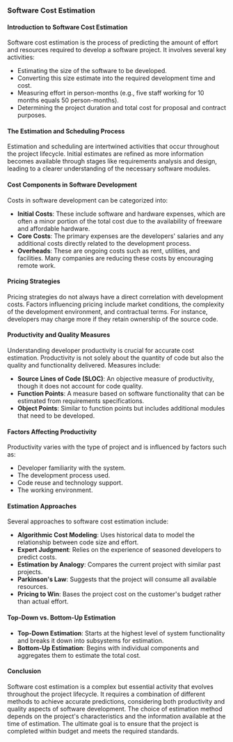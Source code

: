 ### Software Cost Estimation

#### Introduction to Software Cost Estimation
Software cost estimation is the process of predicting the amount of effort and resources required to develop a software project. It involves several key activities:
- Estimating the size of the software to be developed.
- Converting this size estimate into the required development time and cost.
- Measuring effort in person-months (e.g., five staff working for 10 months equals 50 person-months).
- Determining the project duration and total cost for proposal and contract purposes.

#### The Estimation and Scheduling Process
Estimation and scheduling are intertwined activities that occur throughout the project lifecycle. Initial estimates are refined as more information becomes available through stages like requirements analysis and design, leading to a clearer understanding of the necessary software modules.

#### Cost Components in Software Development
Costs in software development can be categorized into:
- **Initial Costs**: These include software and hardware expenses, which are often a minor portion of the total cost due to the availability of freeware and affordable hardware.
- **Core Costs**: The primary expenses are the developers' salaries and any additional costs directly related to the development process.
- **Overheads**: These are ongoing costs such as rent, utilities, and facilities. Many companies are reducing these costs by encouraging remote work.

#### Pricing Strategies
Pricing strategies do not always have a direct correlation with development costs. Factors influencing pricing include market conditions, the complexity of the development environment, and contractual terms. For instance, developers may charge more if they retain ownership of the source code.

#### Productivity and Quality Measures
Understanding developer productivity is crucial for accurate cost estimation. Productivity is not solely about the quantity of code but also the quality and functionality delivered. Measures include:
- **Source Lines of Code (SLOC)**: An objective measure of productivity, though it does not account for code quality.
- **Function Points**: A measure based on software functionality that can be estimated from requirements specifications.
- **Object Points**: Similar to function points but includes additional modules that need to be developed.

#### Factors Affecting Productivity
Productivity varies with the type of project and is influenced by factors such as:
- Developer familiarity with the system.
- The development process used.
- Code reuse and technology support.
- The working environment.

#### Estimation Approaches
Several approaches to software cost estimation include:
- **Algorithmic Cost Modeling**: Uses historical data to model the relationship between code size and effort.
- **Expert Judgment**: Relies on the experience of seasoned developers to predict costs.
- **Estimation by Analogy**: Compares the current project with similar past projects.
- **Parkinson's Law**: Suggests that the project will consume all available resources.
- **Pricing to Win**: Bases the project cost on the customer's budget rather than actual effort.

#### Top-Down vs. Bottom-Up Estimation
- **Top-Down Estimation**: Starts at the highest level of system functionality and breaks it down into subsystems for estimation.
- **Bottom-Up Estimation**: Begins with individual components and aggregates them to estimate the total cost.

#### Conclusion
Software cost estimation is a complex but essential activity that evolves throughout the project lifecycle. It requires a combination of different methods to achieve accurate predictions, considering both productivity and quality aspects of software development. The choice of estimation method depends on the project's characteristics and the information available at the time of estimation. The ultimate goal is to ensure that the project is completed within budget and meets the required standards. 
